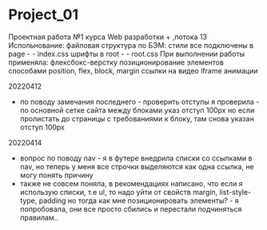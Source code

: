 # Project_01

Проектная работа №1 курса Web разработки + ,потока 13
Испольнование:
файловая структура по БЭМ:
стили все подключены в page - - index.css
шрифты в root - - root.css
При выполнении работы применяла:
флексбокс-верстку
позиционирование элементов способами position, flex, block, margin
ссылки на видео iframe
анимации

20220412

- по поводу замечания последнего - проверить отступы
  я проверила - по основной сетке сайта между блоками указ отступ 100px
  но если пролистать до страницы с требованиями к блоку, там снова указан отступ 100px

20220414

- вопрос по поводу nav - я в футере внедрила списки со ссылками в nav, но теперь у меня все строчки выделяются как одна ссылка, не могу понять причину
- также не совсем поняла, в рекомендациях написано, что если я использую списки, т.е ul, то надо уйти от свойств margin, list-style-type, padding но тогда как мне позиционировать элементы? - я попробовала, они все просто сбились и перестали подчиняться правилам..
